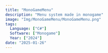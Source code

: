 ```yaml
---
title: "MonoGameMenu"
description: "Menu system made in monogame"
image: "Img/MonoGameMenu/MonoGameMenu.png"
tags:
  Language: ["C#"]
  Software: ["Monogame"]
  Year: ["2024"]
date: "2025-01-26"
---
```

